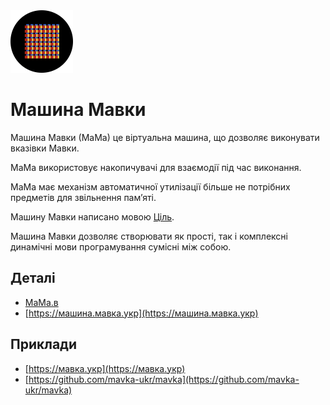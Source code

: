 <img src="ресурси/лого.svg" width="100" height="100" />

# Машина Мавки

Машина Мавки (МаМа) це віртуальна машина, що дозволяє виконувати вказівки Мавки.

МаМа використовує накопичувачі для взаємодії під час виконання.

МаМа має механізм автоматичної утилізації більше не потрібних предметів для звільнення памʼяті.

Машину Мавки написано мовою [Ціль](https://ціль.укр).

Машина Мавки дозволяє створювати як прості, так і комплексні динамічні мови програмування сумісні між собою.

## Деталі

- [МаМа.в](./МаМа.в)
- [https://машина.мавка.укр](https://машина.мавка.укр)

## Приклади

- [https://мавка.укр](https://мавка.укр)
- [https://github.com/mavka-ukr/mavka](https://github.com/mavka-ukr/mavka)